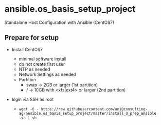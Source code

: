 # ansible.os_basis_setup_project
Standalone Host Configuration with Ansible (CentOS7)
## Prepare for setup
* Install CentOS7
  * minimal software install
  * do not create first user
  * NTP as needed
  * Network Settings as needed
  * Partition
    * swap -> 2GB or larger (1st partition)
    * / -> 10GB with <xfs|ext4> or larger (2nd partition)

* login via SSH as root
  * ```wget -O - https://raw.githubusercontent.com/uniQconsulting-ag/ansible.os_basis_setup_project/master/install_0_prep_ansible.sh | sh ```
